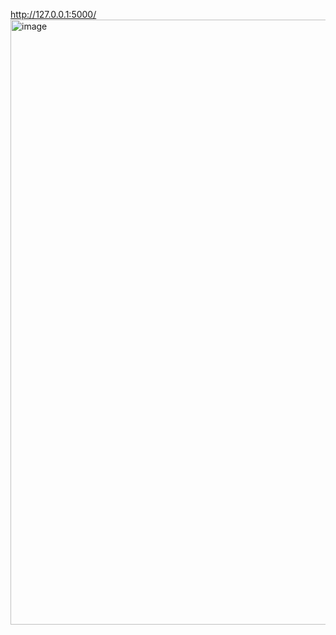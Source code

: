 http://127.0.0.1:5000/<img width="1634" height="968" alt="image" src="https://github.com/user-attachments/assets/6beaade9-6494-454b-85f0-14bf73ca8e61" />
